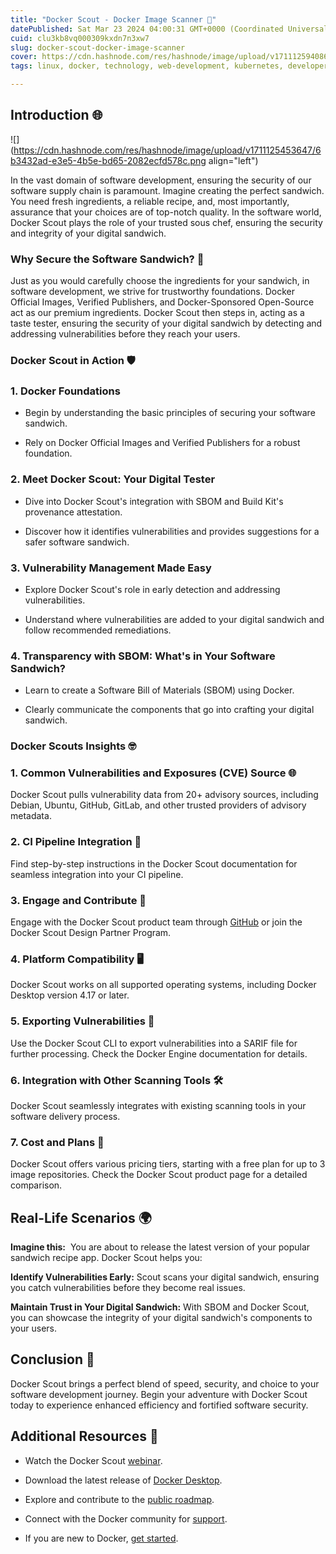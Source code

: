 ```yaml
---
title: "Docker Scout - Docker Image Scanner 🔎"
datePublished: Sat Mar 23 2024 04:00:31 GMT+0000 (Coordinated Universal Time)
cuid: clu3kb8vq000309kxdn7n3xw7
slug: docker-scout-docker-image-scanner
cover: https://cdn.hashnode.com/res/hashnode/image/upload/v1711125940864/f4534728-340e-4741-aae5-bcfd14da5063.png
tags: linux, docker, technology, web-development, kubernetes, developer, android, devops, 90daysofdevops, trainwithshubham, 90daysofdevops-chanllenge

---
```


## **Introduction 🌐**

![](https://cdn.hashnode.com/res/hashnode/image/upload/v1711125453647/6b3432ad-e3e5-4b5e-bd65-2082ecfd578c.png align="left")

In the vast domain of software development, ensuring the security of our software supply chain is paramount. Imagine creating the perfect sandwich. You need fresh ingredients, a reliable recipe, and, most importantly, assurance that your choices are of top-notch quality. In the software world, Docker Scout plays the role of your trusted sous chef, ensuring the security and integrity of your digital sandwich.

### **Why Secure the Software Sandwich? 🥪**

Just as you would carefully choose the ingredients for your sandwich, in software development, we strive for trustworthy foundations. Docker Official Images, Verified Publishers, and Docker-Sponsored Open-Source act as our premium ingredients. Docker Scout then steps in, acting as a taste tester, ensuring the security of your digital sandwich by detecting and addressing vulnerabilities before they reach your users.

### **Docker Scout in Action 🛡️**

### 1\. Docker Foundations

* Begin by understanding the basic principles of securing your software sandwich.
    
* Rely on Docker Official Images and Verified Publishers for a robust foundation.
    

### 2\. Meet Docker Scout: Your Digital Tester

* Dive into Docker Scout's integration with SBOM and Build Kit's provenance attestation.
    
* Discover how it identifies vulnerabilities and provides suggestions for a safer software sandwich.
    

### 3\. Vulnerability Management Made Easy

* Explore Docker Scout's role in early detection and addressing vulnerabilities.
    
* Understand where vulnerabilities are added to your digital sandwich and follow recommended remediations.
    

### 4\. Transparency with SBOM: What's in Your Software Sandwich?

* Learn to create a Software Bill of Materials (SBOM) using Docker.
    
* Clearly communicate the components that go into crafting your digital sandwich.
    

### **Docker Scouts Insights 🤓**

### 1\. Common Vulnerabilities and Exposures (CVE) Source 🌐

Docker Scout pulls vulnerability data from 20+ advisory sources, including Debian, Ubuntu, GitHub, GitLab, and other trusted providers of advisory metadata.

### 2\. CI Pipeline Integration 🔄

Find step-by-step instructions in the Docker Scout documentation for seamless integration into your CI pipeline.

### 3\. Engage and Contribute 🤝

Engage with the Docker Scout product team through [GitHub](https://github.com/docker/scout-cli) or join the Docker Scout Design Partner Program.

### 4\. Platform Compatibility 🖥️

Docker Scout works on all supported operating systems, including Docker Desktop version 4.17 or later.

### 5\. Exporting Vulnerabilities 📂

Use the Docker Scout CLI to export vulnerabilities into a SARIF file for further processing. Check the Docker Engine documentation for details.

### 6\. Integration with Other Scanning Tools 🛠️

Docker Scout seamlessly integrates with existing scanning tools in your software delivery process.

### 7\. Cost and Plans 💸

Docker Scout offers various pricing tiers, starting with a free plan for up to 3 image repositories. Check the Docker Scout product page for a detailed comparison.

## **Real-Life Scenarios 🌍**

**Imagine this:**  You are about to release the latest version of your popular sandwich recipe app. Docker Scout helps you:

**Identify Vulnerabilities Early:** Scout scans your digital sandwich, ensuring you catch vulnerabilities before they become real issues.

**Maintain Trust in Your Digital Sandwich:** With SBOM and Docker Scout, you can showcase the integrity of your digital sandwich's components to your users.

## **Conclusion 🎉**

Docker Scout brings a perfect blend of speed, security, and choice to your software development journey. Begin your adventure with Docker Scout today to experience enhanced efficiency and fortified software security.

## **Additional Resources 🚨**

* Watch the Docker Scout [webinar](https://www.docker.com/blog/docker-scout-demo-and-qa/).
    
* Download the latest release of [Docker Desktop](https://docs.docker.com/desktop/release-notes/).
    
* Explore and contribute to the [public roadmap](https://www.google.com/url?sa=t&source=web&rct=j&opi=89978449&url=https://www.docker.com/products/docker-desktop/&ved=2ahUKEwiqyZian4iFAxWEia8BHXeKBwoQFnoECEUQAQ&usg=AOvVaw1d0h_mLhkWV0ppkwLqcV3A).
    
* Connect with the Docker community for [support](https://www.docker.com/support/).
    
* If you are new to Docker, [get started](https://docs.docker.com/get-started/).